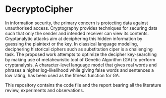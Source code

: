 # DecryptoCipher

In information security, the primary concern is protecting data against unauthorised access. Cryptography provides techniques for securing data such that only the sender and intended receiver can view its contents. Cryptanalytic attacks aim at deciphering this hidden information by guessing the plaintext or the key. In classical language modeling, deciphering historical ciphers such as substitution ciper is a challenging task. The proposed work attempts to optimize the decipher key-searching by making use of metaheuristic tool of Genetic Algorithm (GA) to perform cryptanalysis. A character-level language model that gives real words and phrases a higher log-likelihood while giving false words and sentences a low rating, has been used as the fitness function for GA.

This repository contains the code file and the report bearing all the literature review, experiments and observations.
